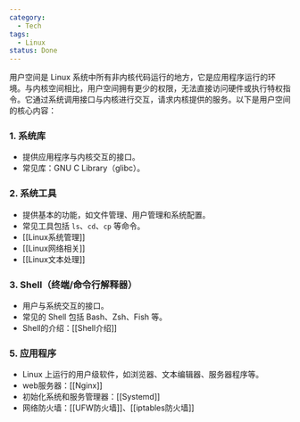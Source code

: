 ```yaml
---
category:
  - Tech
tags:
  - Linux
status: Done
---
```

用户空间是 Linux 系统中所有非内核代码运行的地方，它是应用程序运行的环境。与内核空间相比，用户空间拥有更少的权限，无法直接访问硬件或执行特权指令。它通过系统调用接口与内核进行交互，请求内核提供的服务。以下是用户空间的核心内容：
### 1. 系统库
- 提供应用程序与内核交互的接口。
- 常见库：GNU C Library（glibc）。

### 2. 系统工具
- 提供基本的功能，如文件管理、用户管理和系统配置。
- 常见工具包括 `ls`、`cd`、`cp` 等命令。
- [[Linux系统管理]]
- [[Linux网络相关]]
- [[Linux文本处理]]

### 3. Shell（终端/命令行解释器）
- 用户与系统交互的接口。
- 常见的 Shell 包括 Bash、Zsh、Fish 等。
- Shell的介绍：[[Shell介绍]]

### 5. 应用程序
- Linux 上运行的用户级软件，如浏览器、文本编辑器、服务器程序等。
- web服务器：[[Nginx]]
- 初始化系统和服务管理器：[[Systemd]]
- 网络防火墙：[[UFW防火墙]]、[[iptables防火墙]]
